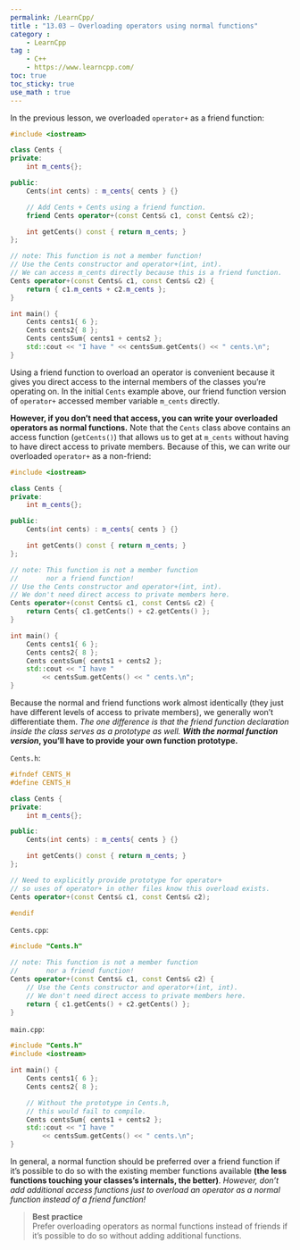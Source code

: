 ```yaml
---
permalink: /LearnCpp/
title : "13.03 — Overloading operators using normal functions"
category :
    - LearnCpp
tag : 
    - C++
    - https://www.learncpp.com/
toc: true  
toc_sticky: true 
use_math : true
---
```



In the previous lesson, we overloaded `operator+` as a friend function:

```c++
#include <iostream>

class Cents {
private:
    int m_cents{};

public:
    Cents(int cents) : m_cents{ cents } {}

    // Add Cents + Cents using a friend function.
    friend Cents operator+(const Cents& c1, const Cents& c2);

    int getCents() const { return m_cents; }
};

// note: This function is not a member function!
// Use the Cents constructor and operator+(int, int).
// We can access m_cents directly because this is a friend function.
Cents operator+(const Cents& c1, const Cents& c2) {
    return { c1.m_cents + c2.m_cents };
}

int main() {
    Cents cents1{ 6 };
    Cents cents2{ 8 };
    Cents centsSum{ cents1 + cents2 };
    std::cout << "I have " << centsSum.getCents() << " cents.\n";
}
```

Using a friend function to overload an operator is convenient because it gives you direct access to the internal members of the classes you’re operating on. In the initial `Cents` example above, our friend function version of `operator+` accessed member variable `m_cents` directly.

**However, if you don’t need that access, you can write your overloaded operators as normal functions.** Note that the `Cents` class above contains an access function (`getCents()`) that allows us to get at `m_cents` without having to have direct access to private members. Because of this, we can write our overloaded `operator+` as a non-friend:

```c++
#include <iostream>

class Cents {
private:
    int m_cents{};

public:
    Cents(int cents) : m_cents{ cents } {}

    int getCents() const { return m_cents; }
};

// note: This function is not a member function 
//       nor a friend function!
// Use the Cents constructor and operator+(int, int).
// We don't need direct access to private members here.
Cents operator+(const Cents& c1, const Cents& c2) {
    return Cents{ c1.getCents() + c2.getCents() };
}

int main() {
    Cents cents1{ 6 };
    Cents cents2{ 8 };
    Cents centsSum{ cents1 + cents2 };
    std::cout << "I have "
        << centsSum.getCents() << " cents.\n";
}
```

Because the normal and friend functions work almost identically (they just have different levels of access to private members), we generally won’t differentiate them. *The one difference is that the friend function declaration inside the class serves as a prototype as well.* ***With the normal function version*, you’ll have to provide your own function prototype.**

`Cents.h`:

```c++
#ifndef CENTS_H
#define CENTS_H

class Cents {
private:
    int m_cents{};

public:
    Cents(int cents) : m_cents{ cents } {}

    int getCents() const { return m_cents; }
};

// Need to explicitly provide prototype for operator+
// so uses of operator+ in other files know this overload exists.
Cents operator+(const Cents& c1, const Cents& c2);

#endif
```

`Cents.cpp`:

```c++
#include "Cents.h"

// note: This function is not a member function 
//       nor a friend function!
Cents operator+(const Cents& c1, const Cents& c2) {
    // Use the Cents constructor and operator+(int, int).
    // We don't need direct access to private members here.
    return { c1.getCents() + c2.getCents() };
}
```

`main.cpp`:

```c++
#include "Cents.h"
#include <iostream>

int main() {
    Cents cents1{ 6 };
    Cents cents2{ 8 };

    // Without the prototype in Cents.h, 
    // this would fail to compile.
    Cents centsSum{ cents1 + cents2 }; 
    std::cout << "I have " 
        << centsSum.getCents() << " cents.\n";
}
```

In general, a normal function should be preferred over a friend function if it’s possible to do so with the existing member functions available **(the less functions touching your classes’s internals, the better)**. *However, don’t add additional access functions just to overload an operator as a normal function instead of a friend function!*

>**Best practice**  
Prefer overloading operators as normal functions instead of friends if it’s possible to do so without adding additional functions.

